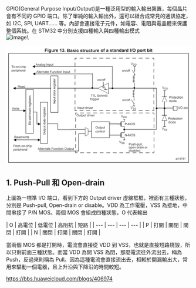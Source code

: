 GPIO(General Purpose Input/Output)是一種泛用型的輸入輸出裝置，每個晶片會有不同的 GPIO 端口。除了單純的輸入輸出外，還可以組合成常見的通訊協定，如 I2C, SPI, UART...... 等。內部會連接電子元件，如電容、電阻與電晶體來保護整個系統。在 STM32 中分別支援四種輸入與四種輸出模式\
![image](https://wiki.st.com/stm32mcu/nsfr_img_auth.php/thumb/0/04/Package_MCU_blue.png/225px-Package_MCU_blue.png)\

![image](https://github.com/JrPhy/Firmware/blob/main/pci/Basic_structure_of_a_standard_IO_port_bit.png)

## 1. Push-Pull 和 Open-drain
上圖為一標準 I/O 端口，看到下方的 Output driver 虛線框框，裡面有三種狀態，分別是 Push-pull, Open-drain or disable。VDD 為工作電壓，VSS 為接地，中間串接了 P/N MOS。兩個 MOS 會組成四種狀態，O 代表輸出

| O | 高電位 | 低電位 | 高阻抗 | 短路 |
| --- | --- | --- | --- |
| P | 打開 | 關閉 | 關閉 | 打開 |
| N | 關閉 | 打開 | 關閉 | 打開 |

當兩個 MOS 都是打開時，電流會直接從 VDD 到 VSS，也就是直接短路燒毀，所以只剩前面三種狀態。而當 VDD 為開 VSS 為閉，那麼電流往外流出去，稱為 Push，反過來則稱為 Pull。因為這種電流會直接流出去，相較於開漏輸出大，常用來驅動一個電器，且上升沿與下降沿的時間較短。

https://bbs.huaweicloud.com/blogs/406974
